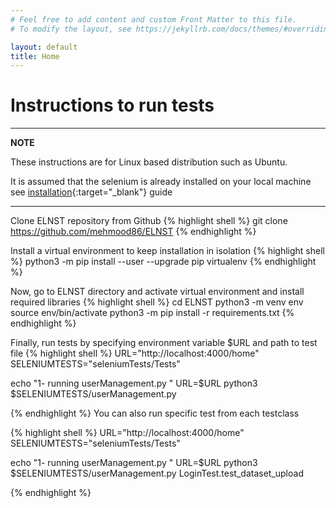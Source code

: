 ```yaml
---
# Feel free to add content and custom Front Matter to this file.
# To modify the layout, see https://jekyllrb.com/docs/themes/#overriding-theme-defaults

layout: default
title: Home
---
```


<h1> Instructions to run tests </h1>

---
**NOTE**

These instructions are for Linux based distribution such as Ubuntu.

It is assumed that the selenium is already installed on your local machine see [installation](https://selenium-python.readthedocs.io/installation.html){:target="_blank"} guide



---

Clone ELNST repository from Github
{% highlight shell %}
git clone https://github.com/mehmood86/ELNST
{% endhighlight %}

Install a virtual environment to keep installation in isolation
{% highlight shell %}
python3 -m pip install --user --upgrade pip virtualenv
{% endhighlight %}

Now, go to ELNST directory and activate virtual environment and install required libraries
{% highlight shell %}
cd ELNST 
python3 -m venv env 
source env/bin/activate 
python3 -m pip install -r requirements.txt 
{% endhighlight %}

Finally, run tests by specifying environment variable $URL and path to test file
{% highlight shell %}
URL="http://localhost:4000/home"
SELENIUMTESTS="seleniumTests/Tests"

echo "1- running userManagement.py " 
URL=$URL python3 $SELENIUMTESTS/userManagement.py

{% endhighlight %}
You can also run specific test from each testclass

{% highlight shell %}
URL="http://localhost:4000/home"
SELENIUMTESTS="seleniumTests/Tests"

echo "1- running userManagement.py " 
URL=$URL python3 $SELENIUMTESTS/userManagement.py LoginTest.test_dataset_upload

{% endhighlight %}